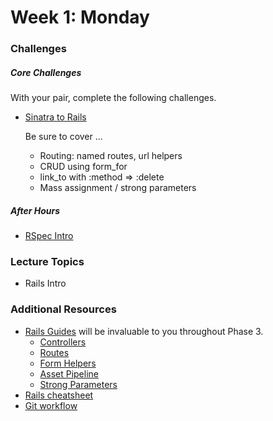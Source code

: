 # Week 1: Monday


### Challenges

##### Core Challenges
With your pair, complete the following challenges.

- [Sinatra to Rails](../../../../sinatra-to-rails-pick-1-of-3-challenge)

  Be sure to cover ...
  - Routing: named routes, url helpers
  - CRUD using form_for
  - link_to with :method => :delete
  - Mass assignment / strong parameters


##### After Hours

- [RSpec Intro](../../../../phase-3-rspec-intro-challenge)

### Lecture Topics

- Rails Intro

### Additional Resources

- [Rails Guides](http://guides.rubyonrails.org/) will be invaluable to you throughout Phase 3.
  - [Controllers](http://guides.rubyonrails.org/action_controller_overview.html)
  - [Routes](http://guides.rubyonrails.org/routing.html)
  - [Form Helpers](http://guides.rubyonrails.org/form_helpers.html)
  - [Asset Pipeline](http://guides.rubyonrails.org/asset_pipeline.html)
  - [Strong Parameters](http://edgeguides.rubyonrails.org/action_controller_overview.html#strong-parameters)
- [Rails cheatsheet](http://courseware.codeschool.com/rails_for_zombies_2_cheatsheets.pdf)
- [Git workflow](./resources/github_workflow.md)
